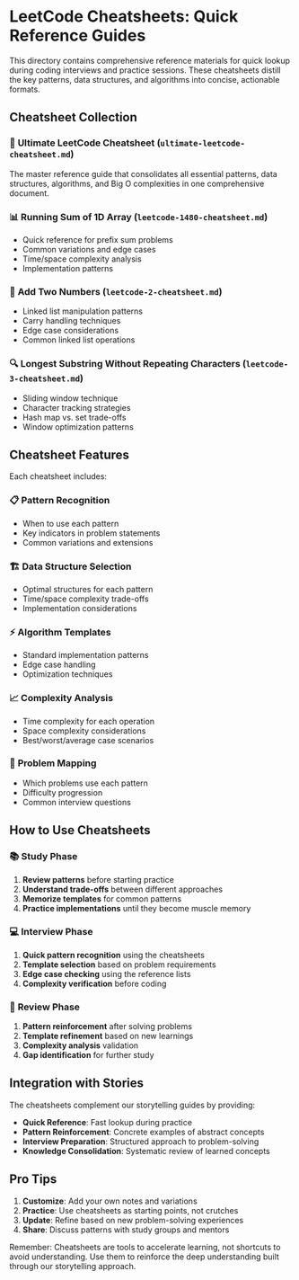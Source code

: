 # LeetCode Cheatsheets: Quick Reference Guides

This directory contains comprehensive reference materials for quick lookup during coding interviews and practice sessions. These cheatsheets distill the key patterns, data structures, and algorithms into concise, actionable formats.

## Cheatsheet Collection

### 🎯 **Ultimate LeetCode Cheatsheet** (`ultimate-leetcode-cheatsheet.md`)
The master reference guide that consolidates all essential patterns, data structures, algorithms, and Big O complexities in one comprehensive document.

### 📊 **Running Sum of 1D Array** (`leetcode-1480-cheatsheet.md`)
- Quick reference for prefix sum problems
- Common variations and edge cases
- Time/space complexity analysis
- Implementation patterns

### 🔗 **Add Two Numbers** (`leetcode-2-cheatsheet.md`)
- Linked list manipulation patterns
- Carry handling techniques
- Edge case considerations
- Common linked list operations

### 🔍 **Longest Substring Without Repeating Characters** (`leetcode-3-cheatsheet.md`)
- Sliding window technique
- Character tracking strategies
- Hash map vs. set trade-offs
- Window optimization patterns

## Cheatsheet Features

Each cheatsheet includes:

### 📋 **Pattern Recognition**
- When to use each pattern
- Key indicators in problem statements
- Common variations and extensions

### 🏗️ **Data Structure Selection**
- Optimal structures for each pattern
- Time/space complexity trade-offs
- Implementation considerations

### ⚡ **Algorithm Templates**
- Standard implementation patterns
- Edge case handling
- Optimization techniques

### 📈 **Complexity Analysis**
- Time complexity for each operation
- Space complexity considerations
- Best/worst/average case scenarios

### 🎯 **Problem Mapping**
- Which problems use each pattern
- Difficulty progression
- Common interview questions

## How to Use Cheatsheets

### 📚 **Study Phase**
1. **Review patterns** before starting practice
2. **Understand trade-offs** between different approaches
3. **Memorize templates** for common patterns
4. **Practice implementations** until they become muscle memory

### 💻 **Interview Phase**
1. **Quick pattern recognition** using the cheatsheets
2. **Template selection** based on problem requirements
3. **Edge case checking** using the reference lists
4. **Complexity verification** before coding

### 🔄 **Review Phase**
1. **Pattern reinforcement** after solving problems
2. **Template refinement** based on new learnings
3. **Complexity analysis** validation
4. **Gap identification** for further study

## Integration with Stories

The cheatsheets complement our storytelling guides by providing:

- **Quick Reference**: Fast lookup during practice
- **Pattern Reinforcement**: Concrete examples of abstract concepts
- **Interview Preparation**: Structured approach to problem-solving
- **Knowledge Consolidation**: Systematic review of learned concepts

## Pro Tips

1. **Customize**: Add your own notes and variations
2. **Practice**: Use cheatsheets as starting points, not crutches
3. **Update**: Refine based on new problem-solving experiences
4. **Share**: Discuss patterns with study groups and mentors

Remember: Cheatsheets are tools to accelerate learning, not shortcuts to avoid understanding. Use them to reinforce the deep understanding built through our storytelling approach.

